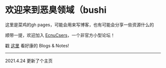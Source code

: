 # 欢迎来到恶臭领域（bushi

这里是菜鸡的gh pages，可能会用来写博客，也有可能会分享一些资源什么的

顺带一提，欢迎加入 [EcnuCsers](http://ecnucser.cianmi.cn/)，一个非官方小型论坛！

戳 [这里](https://www.feipa.top/BlogsandNotes.html) 看好康的 Blogs & Notes!



---



2021.4.24 更新了个主页